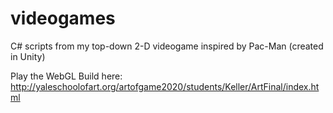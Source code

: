 # videogames

C# scripts from my top-down 2-D videogame inspired by Pac-Man (created in Unity)

Play the WebGL Build here: http://yaleschoolofart.org/artofgame2020/students/Keller/ArtFinal/index.html
